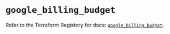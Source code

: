 # `google_billing_budget`

Refer to the Terraform Registory for docs: [`google_billing_budget`](https://registry.terraform.io/providers/hashicorp/google/4.84.0/docs/resources/billing_budget).

